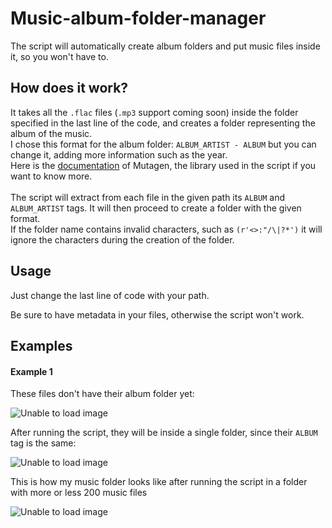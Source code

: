 <!DOCTYPE html>
<html>
<head>
  <meta name="viewport" content="width=device-width, initial-scale=1.0">
</head>

<body>
  <h1>Music-album-folder-manager</h1>
  <p>
    The script will automatically create album folders and put music files inside it, so you won't have to.
  </p>

  <h2>How does it work?</h2>
  <p>
    It takes all the <code>.flac</code> files (<code>.mp3</code> support coming soon) inside the folder specified in the last line of the code, and creates a folder representing the album of the music.
    <br>
    I chose this format for the album folder: <code>ALBUM_ARTIST - ALBUM</code> but you can change it, adding more information such as the year.
    <br>
    Here is the <a href="https://mutagen.readthedocs.io/en/latest/">documentation</a> of Mutagen, the library used in the script if you want to know more.
    <br><br>
    The script will extract from each file in the given path its <code>ALBUM</code> and <code>ALBUM_ARTIST</code> tags. It will then proceed to create a folder with the given format.
    <br>
    If the folder name contains invalid characters, such as <code>(r'<>:"/\|?*')</code> it will ignore the characters during the creation of the folder.
  </p>

  <h2>Usage</h2>
  <p>Just change the last line of code with your path.</p>
  Be sure to have metadata in your files, otherwise the script won't work.

  <h2>Examples</h2>
  <h4>Example 1</h4>
  <p>These files don't have their album folder yet:</p>
  <img src="https://github.com/user-attachments/assets/d07bc6c2-aaf7-4d4f-92b0-0c4c6bca3297" alt="Unable to load image">
  <p>After running the script, they will be inside a single folder, since their <code>ALBUM</code> tag is the same:</p>
  <img src="https://github.com/user-attachments/assets/0fe39bd6-657a-4998-b526-fcc502e69729" alt="Unable to load image">
  <p>This is how my music folder looks like after running the script in a folder with more or less 200 music files</p>
  <img src="https://github.com/user-attachments/assets/0ca6f8e0-5067-46f5-8a6c-beed323ebbde" alt="Unable to load image">
</body>
</html>
